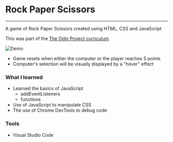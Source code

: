# Rock Paper Scissors
___

A game of Rock Paper Scissors created using HTML, CSS and JavaScript

This was part of the [The Odin Project curriculum](https://www.theodinproject.com/paths/foundations/courses/foundations/lessons/rock-paper-scissors)

![Demo](https://i.imgur.com/RjLtbuU.gif)
- Game resets when either the computer or the player reaches 5 points
- Computer's selection will be visually displayed by a "hover" effect





### What I learned 
- Learned the basics of JavaScript
    - addEventListeners
    - functions
- Use of JavaScript to manipulate CSS
- The use of Chrome DevTools to debug code

### Tools
- Visual Studio Code














